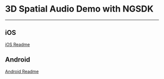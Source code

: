 # 3D Spatial Audio Demo with NGSDK

---

## iOS

[iOS Readme](tree/main/src/iOS)

## Android

[Android Readme](tree/main/src/Android)
